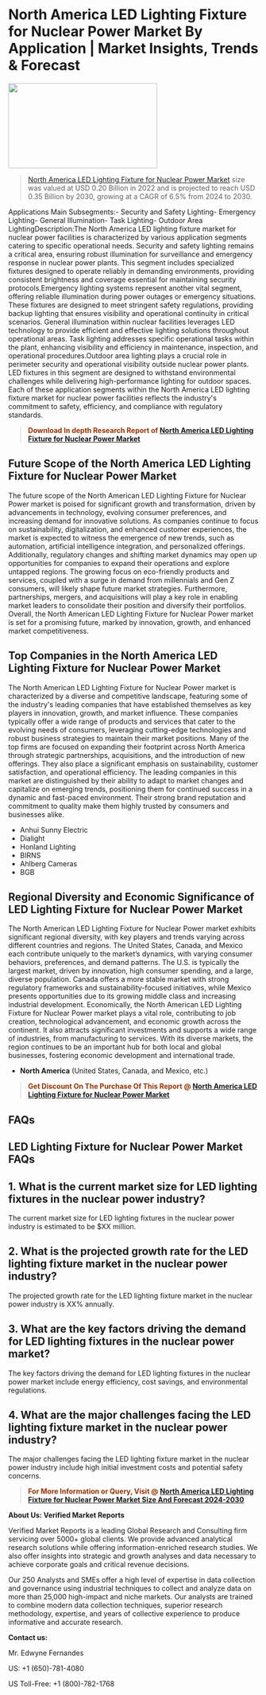 <p><h1>North America LED Lighting Fixture for Nuclear Power Market By Application | Market Insights, Trends & Forecast</h1><p><img class="aligncenter size-medium wp-image-105565" src="https://ffe5etoiles.com/wp-content/uploads/2025/01/MST7-300x171.png" alt="" width="300" height="171" /></p><blockquote><p><a href="https://www.verifiedmarketreports.com/download-sample/?rid=456178&utm_source=Github-NA&utm_medium=351" target="_blank">North America LED Lighting Fixture for Nuclear Power Market</a> size was valued at USD 0.20 Billion in 2022 and is projected to reach USD 0.35 Billion by 2030, growing at a CAGR of 6.5% from 2024 to 2030.</p></blockquote>Applications Main Subsegments:- Security and Safety Lighting- Emergency Lighting- General Illumination- Task Lighting- Outdoor Area LightingDescription:The North America LED lighting fixture market for nuclear power facilities is characterized by various application segments catering to specific operational needs. Security and safety lighting remains a critical area, ensuring robust illumination for surveillance and emergency response in nuclear power plants. This segment includes specialized fixtures designed to operate reliably in demanding environments, providing consistent brightness and coverage essential for maintaining security protocols.Emergency lighting systems represent another vital segment, offering reliable illumination during power outages or emergency situations. These fixtures are designed to meet stringent safety regulations, providing backup lighting that ensures visibility and operational continuity in critical scenarios. General illumination within nuclear facilities leverages LED technology to provide efficient and effective lighting solutions throughout operational areas. Task lighting addresses specific operational tasks within the plant, enhancing visibility and efficiency in maintenance, inspection, and operational procedures.Outdoor area lighting plays a crucial role in perimeter security and operational visibility outside nuclear power plants. LED fixtures in this segment are designed to withstand environmental challenges while delivering high-performance lighting for outdoor spaces. Each of these application segments within the North America LED lighting fixture market for nuclear power facilities reflects the industry's commitment to safety, efficiency, and compliance with regulatory standards.</p><blockquote><p><span style="color: #993300;"><strong>Download In depth Research Report of <a href="https://www.verifiedmarketreports.com/download-sample/?rid=456178&utm_source=Github-NA&utm_medium=351">North America LED Lighting Fixture for Nuclear Power Market</a></strong></span></p></blockquote><h2>Future Scope of the North America LED Lighting Fixture for Nuclear Power Market</h2><p>The future scope of the North American LED Lighting Fixture for Nuclear Power market is poised for significant growth and transformation, driven by advancements in technology, evolving consumer preferences, and increasing demand for innovative solutions. As companies continue to focus on sustainability, digitalization, and enhanced customer experiences, the market is expected to witness the emergence of new trends, such as automation, artificial intelligence integration, and personalized offerings. Additionally, regulatory changes and shifting market dynamics may open up opportunities for companies to expand their operations and explore untapped regions. The growing focus on eco-friendly products and services, coupled with a surge in demand from millennials and Gen Z consumers, will likely shape future market strategies. Furthermore, partnerships, mergers, and acquisitions will play a key role in enabling market leaders to consolidate their position and diversify their portfolios. Overall, the North American LED Lighting Fixture for Nuclear Power market is set for a promising future, marked by innovation, growth, and enhanced market competitiveness.</p><h2>Top Companies in the North America LED Lighting Fixture for Nuclear Power Market</h2><p>The North American LED Lighting Fixture for Nuclear Power market is characterized by a diverse and competitive landscape, featuring some of the industry's leading companies that have established themselves as key players in innovation, growth, and market influence. These companies typically offer a wide range of products and services that cater to the evolving needs of consumers, leveraging cutting-edge technologies and robust business strategies to maintain their market positions. Many of the top firms are focused on expanding their footprint across North America through strategic partnerships, acquisitions, and the introduction of new offerings. They also place a significant emphasis on sustainability, customer satisfaction, and operational efficiency. The leading companies in this market are distinguished by their ability to adapt to market changes and capitalize on emerging trends, positioning them for continued success in a dynamic and fast-paced environment. Their strong brand reputation and commitment to quality make them highly trusted by consumers and businesses alike.</p><p><ul><li>Anhui Sunny Electric </li><li> Dialight </li><li> Honland Lighting </li><li> BIRNS </li><li> Ahlberg Cameras </li><li> BGB</li></ul></p><h2>Regional Diversity and Economic Significance of LED Lighting Fixture for Nuclear Power Market</h2><p>The North American LED Lighting Fixture for Nuclear Power market exhibits significant regional diversity, with key players and trends varying across different countries and regions. The United States, Canada, and Mexico each contribute uniquely to the market’s dynamics, with varying consumer behaviors, preferences, and demand patterns. The U.S. is typically the largest market, driven by innovation, high consumer spending, and a large, diverse population. Canada offers a more stable market with strong regulatory frameworks and sustainability-focused initiatives, while Mexico presents opportunities due to its growing middle class and increasing industrial development. Economically, the North American LED Lighting Fixture for Nuclear Power market plays a vital role, contributing to job creation, technological advancement, and economic growth across the continent. It also attracts significant investments and supports a wide range of industries, from manufacturing to services. With its diverse markets, the region continues to be an important hub for both local and global businesses, fostering economic development and international trade.</p><ul> <li><strong>North America</strong> (United States, Canada, and Mexico, etc.)</li></ul><blockquote><p><span style="color: #993300;"><strong>Get Discount On The Purchase Of This Report @ <a href="https://www.verifiedmarketreports.com/ask-for-discount/?rid=456178&utm_source=Github-NA&utm_medium=351">North America LED Lighting Fixture for Nuclear Power Market</a></strong></span></p></blockquote><h2>FAQs</h2><p> <h2>LED Lighting Fixture for Nuclear Power Market FAQs</h1> <h2>1. What is the current market size for LED lighting fixtures in the nuclear power industry?</div><div></h2> <p>The current market size for LED lighting fixtures in the nuclear power industry is estimated to be $XX million.</p> <h2>2. What is the projected growth rate for the LED lighting fixture market in the nuclear power industry?</div><div></h2> <p>The projected growth rate for the LED lighting fixture market in the nuclear power industry is XX% annually.</p> <h2>3. What are the key factors driving the demand for LED lighting fixtures in the nuclear power market?</div><div></h2> <p>The key factors driving the demand for LED lighting fixtures in the nuclear power market include energy efficiency, cost savings, and environmental regulations.</p> <h2>4. What are the major challenges facing the LED lighting fixture market in the nuclear power industry?</div><div></h2> <p>The major challenges facing the LED lighting fixture market in the nuclear power industry include high initial investment costs and potential safety concerns.</p> <!-- Add more FAQs and answers as needed --></body></html></p><blockquote><p><span style="color: #993300;"><strong>For More Information or Query, Visit @ <a href="https://www.verifiedmarketreports.com/product/led-lighting-fixture-for-nuclear-power-market/">North America LED Lighting Fixture for Nuclear Power Market Size And Forecast 2024-2030</a></strong></span></p></blockquote><p><strong>About Us: Verified Market Reports</strong></p><p>Verified Market Reports is a leading Global Research and Consulting firm servicing over 5000+ global clients. We provide advanced analytical research solutions while offering information-enriched research studies. We also offer insights into strategic and growth analyses and data necessary to achieve corporate goals and critical revenue decisions.</p><p>Our 250 Analysts and SMEs offer a high level of expertise in data collection and governance using industrial techniques to collect and analyze data on more than 25,000 high-impact and niche markets. Our analysts are trained to combine modern data collection techniques, superior research methodology, expertise, and years of collective experience to produce informative and accurate research.</p><p><strong>Contact us:</strong></p><p>Mr. Edwyne Fernandes</p><p>US: +1 (650)-781-4080</p><p>US Toll-Free: +1 (800)-782-1768</p>
